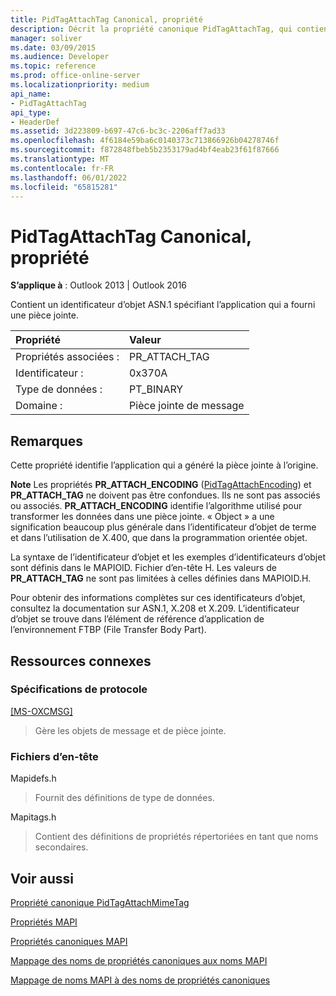 ```yaml
---
title: PidTagAttachTag Canonical, propriété
description: Décrit la propriété canonique PidTagAttachTag, qui contient un identificateur d’objet ASN.1 spécifiant l’application qui a fourni une pièce jointe.
manager: soliver
ms.date: 03/09/2015
ms.audience: Developer
ms.topic: reference
ms.prod: office-online-server
ms.localizationpriority: medium
api_name:
- PidTagAttachTag
api_type:
- HeaderDef
ms.assetid: 3d223809-b697-47c6-bc3c-2206aff7ad33
ms.openlocfilehash: 4f6184e59ba6c0140373c713866926b04278746f
ms.sourcegitcommit: f872848fbeb5b2353179ad4bf4eab23f61f87666
ms.translationtype: MT
ms.contentlocale: fr-FR
ms.lasthandoff: 06/01/2022
ms.locfileid: "65815281"
---
```

# <a name="pidtagattachtag-canonical-property"></a>PidTagAttachTag Canonical, propriété

  
  
**S’applique à** : Outlook 2013 | Outlook 2016 
  
Contient un identificateur d’objet ASN.1 spécifiant l’application qui a fourni une pièce jointe. 
  
|Propriété |Valeur |
|:-----|:-----|
|Propriétés associées :  <br/> |PR_ATTACH_TAG  <br/> |
|Identificateur :  <br/> |0x370A  <br/> |
|Type de données :  <br/> |PT_BINARY  <br/> |
|Domaine :  <br/> |Pièce jointe de message  <br/> |
   
## <a name="remarks"></a>Remarques

Cette propriété identifie l’application qui a généré la pièce jointe à l’origine.
  
 **Note** Les propriétés **PR_ATTACH_ENCODING** ([PidTagAttachEncoding](pidtagattachencoding-canonical-property.md)) et **PR_ATTACH_TAG** ne doivent pas être confondues. Ils ne sont pas associés ou associés. **PR_ATTACH_ENCODING** identifie l’algorithme utilisé pour transformer les données dans une pièce jointe. « Object » a une signification beaucoup plus générale dans l’identificateur d’objet de terme et dans l’utilisation de X.400, que dans la programmation orientée objet. 
  
La syntaxe de l’identificateur d’objet et les exemples d’identificateurs d’objet sont définis dans le MAPIOID. Fichier d’en-tête H. Les valeurs de **PR_ATTACH_TAG** ne sont pas limitées à celles définies dans MAPIOID.H. 
  
Pour obtenir des informations complètes sur ces identificateurs d’objet, consultez la documentation sur ASN.1, X.208 et X.209. L’identificateur d’objet se trouve dans l’élément de référence d’application de l’environnement FTBP (File Transfer Body Part). 
  
## <a name="related-resources"></a>Ressources connexes

### <a name="protocol-specifications"></a>Spécifications de protocole

[[MS-OXCMSG]](https://msdn.microsoft.com/library/7fd7ec40-deec-4c06-9493-1bc06b349682%28Office.15%29.aspx)
  
> Gère les objets de message et de pièce jointe.
    
### <a name="header-files"></a>Fichiers d’en-tête

Mapidefs.h
  
> Fournit des définitions de type de données.
    
Mapitags.h
  
> Contient des définitions de propriétés répertoriées en tant que noms secondaires.
    
## <a name="see-also"></a>Voir aussi



[Propriété canonique PidTagAttachMimeTag](pidtagattachmimetag-canonical-property.md)


[Propriétés MAPI](mapi-properties.md)
  
[Propriétés canoniques MAPI](mapi-canonical-properties.md)
  
[Mappage des noms de propriétés canoniques aux noms MAPI](mapping-canonical-property-names-to-mapi-names.md)
  
[Mappage de noms MAPI à des noms de propriétés canoniques](mapping-mapi-names-to-canonical-property-names.md)


